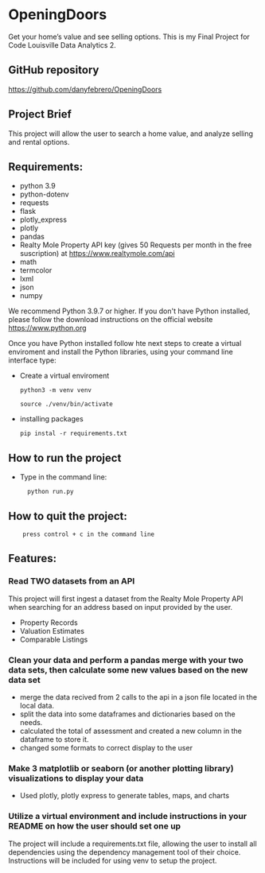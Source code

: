 # OpeningDoors

Get your home’s value and see selling options. 
This is my Final Project for Code Louisville Data Analytics 2.

## GitHub repository
https://github.com/danyfebrero/OpeningDoors

## Project Brief

This project will allow the user to search a home value, and analyze selling and rental options.

## Requirements:
  * python 3.9
  * python-dotenv
  * requests
  * flask
  * plotly_express
  * plotly
  * pandas
  * Realty Mole Property API key (gives 50 Requests per month in the free suscription) at https://www.realtymole.com/api
  * math
  * termcolor
  * lxml
  * json
  * numpy


We recommend Python 3.9.7 or higher. If you don't have Python installed, please follow the download instructions on the official website https://www.python.org 

Once you have Python installed follow hte next steps to create a virtual enviroment and install the Python libraries, using your command line interface type: 
 * Create a virtual enviroment 

       python3 -m venv venv
       
       source ./venv/bin/activate
 
 * installing packages

       pip instal -r requirements.txt

## How to run the project

* Type in the command line:
    
        python run.py


## How to quit the project:

        press control + c in the command line
        
## Features:

  ### Read TWO datasets from an API
  This project will first ingest a dataset from the Realty Mole Property API when searching for an address based on input provided by the user.
  * Property Records
  * Valuation Estimates
  * Comparable Listings
  ### Clean your data and perform a pandas merge with your two data sets, then calculate some new values based on the new data set
  * merge the data recived from 2 calls to the api in a json file located in the local data.
  * split the data into some dataframes and dictionaries based on the needs.
  * calculated the total of assessment and created a new column in the dataframe to store it.
  * changed some formats to correct display to the user
  ### Make 3 matplotlib or seaborn (or another plotting library) visualizations to display your data
  * Used plotly, plotly express to generate tables, maps, and charts
  ### Utilize a virtual environment and include instructions in your README on how the user should set one up
  The project will include a requirements.txt file, allowing the user to install all dependencies using the dependency management tool of their choice. Instructions will be included for using venv to setup the project.
  
